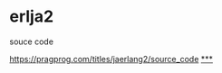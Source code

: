 # erlja2
souce code

https://pragprog.com/titles/jaerlang2/source_code
[***](http://media.pragprog.com/titles/jaerlang2/code/jaerlang2-code)
